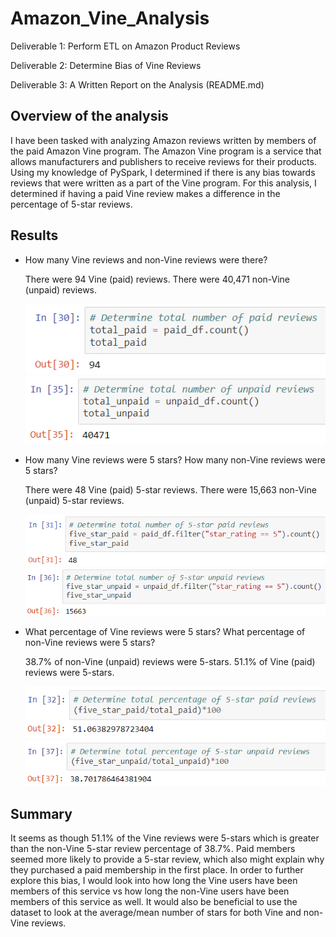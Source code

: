 # Amazon_Vine_Analysis

Deliverable 1: Perform ETL on Amazon Product Reviews

Deliverable 2: Determine Bias of Vine Reviews

Deliverable 3: A Written Report on the Analysis (README.md)


## Overview of the analysis

I have been tasked with analyzing Amazon reviews written by members of the paid Amazon Vine program. The Amazon Vine program is a service that allows manufacturers and publishers to receive reviews for their products. Using my knowledge of PySpark, I determined if there is any bias towards reviews that were written as a part of the Vine program. For this analysis, I determined if having a paid Vine review makes a difference in the percentage of 5-star reviews.


## Results

* How many Vine reviews and non-Vine reviews were there?

  There were 94 Vine (paid) reviews. There were 40,471 non-Vine (unpaid) reviews.

  ![img1](https://github.com/Soniaprogram/Amazon_Vine_Analysis/blob/main/images/1paidnumber.PNG)
  ![img2](https://github.com/Soniaprogram/Amazon_Vine_Analysis/blob/main/images/1unpaidno.PNG)


* How many Vine reviews were 5 stars? How many non-Vine reviews were 5 stars?

  There were 48 Vine (paid) 5-star reviews. There were 15,663 non-Vine (unpaid) 5-star reviews. 

  ![img3](https://github.com/Soniaprogram/Amazon_Vine_Analysis/blob/main/images/2fivestarpaid.PNG)
  ![img4](https://github.com/Soniaprogram/Amazon_Vine_Analysis/blob/main/images/2fivestarunpaid.PNG)

* What percentage of Vine reviews were 5 stars? What percentage of non-Vine reviews were 5 stars?

  38.7% of non-Vine (unpaid) reviews were 5-stars. 51.1% of Vine (paid) reviews were 5-stars. 

  ![img5](https://github.com/Soniaprogram/Amazon_Vine_Analysis/blob/main/images/3fivestarpaidpercent.PNG)
  ![img6](https://github.com/Soniaprogram/Amazon_Vine_Analysis/blob/main/images/3fivestarunpaidpercent.PNG)


## Summary

It seems as though 51.1% of the Vine reviews were 5-stars which is greater than the non-Vine 5-star review percentage of 38.7%. Paid members seemed more likely to provide a 5-star review, which also might explain why they purchased a paid membership in the first place. 
In order to further explore this bias, I would look into how long the Vine users have been members of this service vs how long the non-Vine users have been members of this service as well. It would also be beneficial to use the dataset to look at the average/mean number of stars for both Vine and non-Vine reviews.

